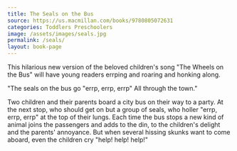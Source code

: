 ```yaml
---
title: The Seals on the Bus
source: https://us.macmillan.com/books/9780805072631
categories: Toddlers Preschoolers
image: /assets/images/seals.jpg
permalink: /seals/
layout: book-page
---
```

This hilarious new version of the beloved children's song "The Wheels on the Bus" will have young readers errping and roaring and honking along.

"The seals on the bus go "errp, errp, errp"
All through the town."

Two children and their parents board a city bus on their way to a party. At the next stop, who should get on but a group of seals, who holler "errp, errp, errp" at the top of their lungs. Each time the bus stops a new kind of animal joins the passengers and adds to the din, to the children's delight and the parents' annoyance. But when several hissing skunks want to come aboard, even the children cry "help! help! help!"
